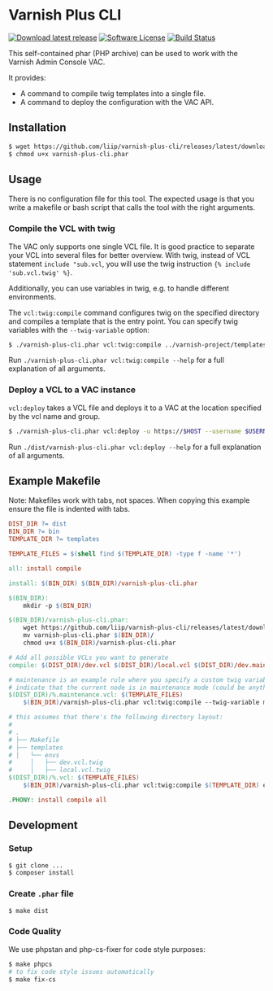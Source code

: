 # Varnish Plus CLI

[![Download latest release](https://img.shields.io/github/tag/liip/varnish-plus-cli.svg?label=release)](https://github.com/liip/varnish-plus-cli/releases/latest/download/varnish-plus-cli.phar)
[![Software License](https://img.shields.io/badge/license-MIT-brightgreen.svg)](LICENSE)
[![Build Status](https://api.travis-ci.org/liip/varnish-plus-cli.svg?branch=master)](https://travis-ci.org/liip/varnish-plus-cli)

This self-contained phar (PHP archive) can be used to work with the Varnish Admin Console VAC.

It provides:
* A command to compile twig templates into a single file.
* A command to deploy the configuration with the VAC API.

## Installation

```bash
$ wget https://github.com/liip/varnish-plus-cli/releases/latest/download/varnish-plus-cli.phar
$ chmod u+x varnish-plus-cli.phar
```

## Usage

There is no configuration file for this tool. The expected usage is that you write a makefile or bash script
that calls the tool with the right arguments.

### Compile the VCL with twig

The VAC only supports one single VCL file. It is good practice to separate your VCL into several files for better
overview. With twig, instead of VCL statement `include "sub.vcl`, you will use the twig instruction
`{% include 'sub.vcl.twig' %}`.

Additionally, you can use variables in twig, e.g. to handle different environments.

The `vcl:twig:compile` command configures twig on the specified directory and compiles a template that is the entry
point. You can specify twig variables with the `--twig-variable` option:

```bash
$ ./varnish-plus-cli.phar vcl:twig:compile ../varnish-project/templates envs/local.vcl.twig output.vcl --twig-variable maintenance=1 --twig-variable grace=3600
```

Run `./varnish-plus-cli.phar vcl:twig:compile --help` for a full explanation of all arguments.

### Deploy a VCL to a VAC instance

`vcl:deploy` takes a VCL file and deploys it to a VAC at the location specified by the vcl name and group.

```bash
$ ./varnish-plus-cli.phar vcl:deploy -u https://$HOST --username $USERNAME  --password $PASSWORD --vcl-name $VCL_NAME --vcl-group $VCL_GROUP $FILENAME
```

Run `./dist/varnish-plus-cli.phar vcl:deploy --help` for a full explanation of all arguments.

## Example Makefile

Note: Makefiles work with tabs, not spaces. When copying this example ensure the file is indented with tabs.

```makefile
DIST_DIR ?= dist
BIN_DIR ?= bin
TEMPLATE_DIR ?= templates

TEMPLATE_FILES = $(shell find $(TEMPLATE_DIR) -type f -name '*')

all: install compile

install: $(BIN_DIR) $(BIN_DIR)/varnish-plus-cli.phar

$(BIN_DIR):
	mkdir -p $(BIN_DIR)

$(BIN_DIR)/varnish-plus-cli.phar:
	wget https://github.com/liip/varnish-plus-cli/releases/latest/download/varnish-plus-cli.phar
	mv varnish-plus-cli.phar $(BIN_DIR)/
	chmod u+x $(BIN_DIR)/varnish-plus-cli.phar

# Add all possible VCLs you want to generate
compile: $(DIST_DIR)/dev.vcl $(DIST_DIR)/local.vcl $(DIST_DIR)/dev.maintenance.vcl

# maintenance is an example rule where you specify a custom twig variable which changes something in the VCL to
# indicate that the current node is in maintenance mode (could be anything, of course).
$(DIST_DIR)/%.maintenance.vcl: $(TEMPLATE_FILES)
	$(BIN_DIR)/varnish-plus-cli.phar vcl:twig:compile --twig-variable maintenance=true $(TEMPLATE_DIR) envs/$*.vcl.twig $@

# this assumes that there's the following directory layout:
# 
# .
# ├── Makefile
# ├── templates
# │   └── envs
#     │   ├── dev.vcl.twig
#     │   ├── local.vcl.twig
$(DIST_DIR)/%.vcl: $(TEMPLATE_FILES)
	$(BIN_DIR)/varnish-plus-cli.phar vcl:twig:compile $(TEMPLATE_DIR) envs/$*.vcl.twig $@

.PHONY: install compile all
```

## Development

### Setup

```bash
$ git clone ...
$ composer install
```

### Create `.phar` file

```bash
$ make dist
```

### Code Quality

We use phpstan and php-cs-fixer for code style purposes:

```bash
$ make phpcs
# to fix code style issues automatically
$ make fix-cs
```
